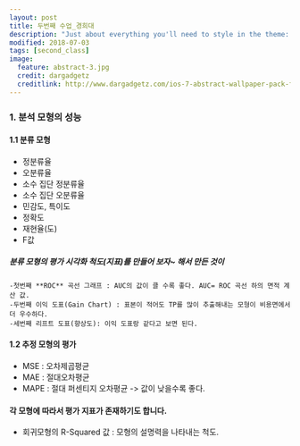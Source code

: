 ```yaml
---
layout: post
title: 두번째 수업_경희대
description: "Just about everything you'll need to style in the theme: headings, paragraphs, blockquotes, tables, code blocks, and more."
modified: 2018-07-03
tags: [second_class]
image:
  feature: abstract-3.jpg
  credit: dargadgetz
  creditlink: http://www.dargadgetz.com/ios-7-abstract-wallpaper-pack-for-iphone-5-and-ipod-touch-retina/
---
```


### 1. 분석 모형의 성능

#### 1.1 분류 모형
- 정분류율
- 오분류율
- 소수 집단 정분류율
- 소수 집단 오분류율
- 민감도, 특이도
- 정확도
- 재현율(도)
- F값

#####  분류 모형의 평가 시각화 척도(지표)를 만들어 보자~ 해서 만든 것이 

    -첫번째 **ROC** 곡선 그래프 : AUC의 값이 클 수록 좋다. AUC= ROC 곡선 하의 면적 계산 값.
    -두번째 이익 도표(Gain Chart) : 표본이 적어도 TP를 많이 추출해내는 모형이 비용면에서 더 우수하다.
    -세번째 리프트 도표(향상도): 이익 도표랑 같다고 보면 된다.

#### 1.2 추정 모형의 평가
 - MSE : 오차제곱평균
 - MAE : 절대오차평균
 - MAPE : 절대 퍼센티지 오차평균
-> 값이 낮을수록 좋다.

#### 각 모형에 따라서 평가 지표가 존재하기도 합니다.
- 회귀모형의 R-Squared 값 : 모형의 설명력을 나타내는 척도.
